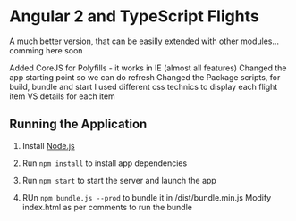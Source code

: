 # Angular 2 and TypeScript Flights

A much better version, that can be easilly extended with other modules... comming here soon

Added CoreJS for Polyfills - it works in IE (almost all features)
Changed the app starting point so we can do refresh
Changed the Package scripts, for build, bundle and start
I used different css technics to display each flight item VS details for each item 

## Running the Application

1. Install [Node.js](http://nodejs.org)

2. Run `npm install` to install app dependencies

3. Run `npm start` to start the server and launch the app

4. RUn `npm bundle.js --prod` to bundle it in /dist/bundle.min.js
    Modify index.html as per comments to run the bundle

